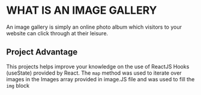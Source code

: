 # WHAT IS AN IMAGE GALLERY 
An image gallery is simply an online photo album which visitors to your website can click through at their leisure.

## Project Advantage
This projects helps improve your knowledge on the use of ReactJS Hooks (useState) provided by React.
The `map` method was used to iterate over images in the Images array provided in image.JS file and was used to fill the `img` block

